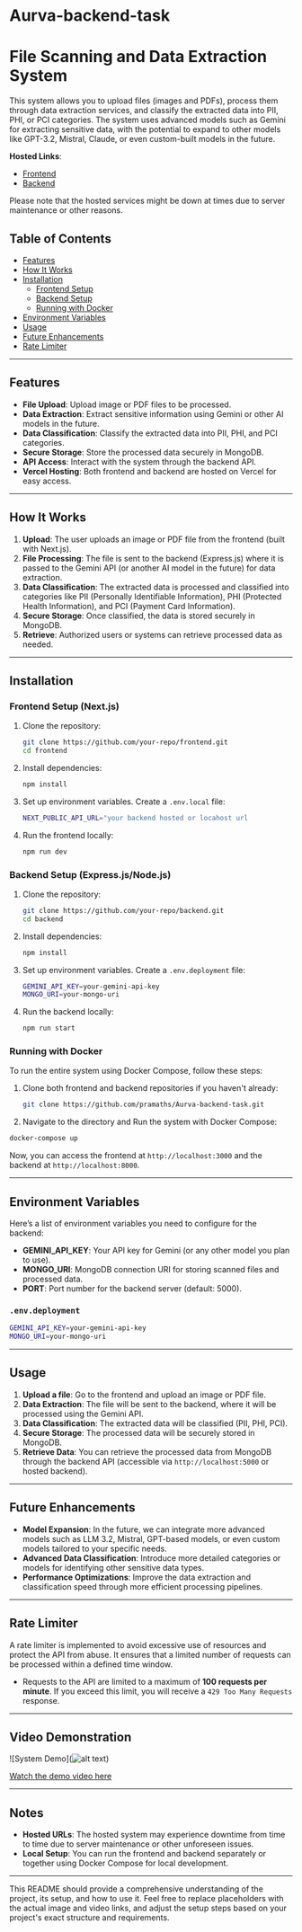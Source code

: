 ﻿# Aurva-backend-task

# File Scanning and Data Extraction System

This system allows you to upload files (images and PDFs), process them through data extraction services, and classify the extracted data into PII, PHI, or PCI categories. The system uses advanced models such as Gemini for extracting sensitive data, with the potential to expand to other models like GPT-3.2, Mistral, Claude, or even custom-built models in the future.

**Hosted Links**:
- [Frontend](https://aurva-backend-task.vercel.app/)
- [Backend](https://aurva-backend-task-n979.vercel.app/)

Please note that the hosted services might be down at times due to server maintenance or other reasons.

## Table of Contents
- [Features](#features)
- [How It Works](#how-it-works)
- [Installation](#installation)
  - [Frontend Setup](#frontend-setup)
  - [Backend Setup](#backend-setup)
  - [Running with Docker](#running-with-docker)
- [Environment Variables](#environment-variables)
- [Usage](#usage)
- [Future Enhancements](#future-enhancements)
- [Rate Limiter](#rate-limiter)

---

## Features
- **File Upload**: Upload image or PDF files to be processed.
- **Data Extraction**: Extract sensitive information using Gemini or other AI models in the future.
- **Data Classification**: Classify the extracted data into PII, PHI, and PCI categories.
- **Secure Storage**: Store the processed data securely in MongoDB.
- **API Access**: Interact with the system through the backend API.
- **Vercel Hosting**: Both frontend and backend are hosted on Vercel for easy access.

---

## How It Works

1. **Upload**: The user uploads an image or PDF file from the frontend (built with Next.js).
2. **File Processing**: The file is sent to the backend (Express.js) where it is passed to the Gemini API (or another AI model in the future) for data extraction.
3. **Data Classification**: The extracted data is processed and classified into categories like PII (Personally Identifiable Information), PHI (Protected Health Information), and PCI (Payment Card Information).
4. **Secure Storage**: Once classified, the data is stored securely in MongoDB.
5. **Retrieve**: Authorized users or systems can retrieve processed data as needed.

---

## Installation

### Frontend Setup (Next.js)

1. Clone the repository:
   ```bash
   git clone https://github.com/your-repo/frontend.git
   cd frontend
   ```

2. Install dependencies:
   ```bash
   npm install
   ```

3. Set up environment variables. Create a `.env.local` file:
   ```bash
   NEXT_PUBLIC_API_URL="your backend hosted or locahost url
   ```

4. Run the frontend locally:
   ```bash
   npm run dev
   ```

### Backend Setup (Express.js/Node.js)

1. Clone the repository:
   ```bash
   git clone https://github.com/your-repo/backend.git
   cd backend
   ```

2. Install dependencies:
   ```bash
   npm install
   ```

3. Set up environment variables. Create a `.env.deployment` file:
   ```bash
   GEMINI_API_KEY=your-gemini-api-key
   MONGO_URI=your-mongo-uri
   ```

4. Run the backend locally:
   ```bash
   npm run start
   ```

### Running with Docker

To run the entire system using Docker Compose, follow these steps:

1. Clone both frontend and backend repositories if you haven't already:
   ```bash
   git clone https://github.com/pramaths/Aurva-backend-task.git
   ```   

4.  Navigate to the directory and Run the system with Docker Compose:
   ```bash
   docker-compose up
   ```

Now, you can access the frontend at `http://localhost:3000` and the backend at `http://localhost:8000`.

---

## Environment Variables

Here’s a list of environment variables you need to configure for the backend:

- **GEMINI_API_KEY**: Your API key for Gemini (or any other model you plan to use).
- **MONGO_URI**: MongoDB connection URI for storing scanned files and processed data.
- **PORT**: Port number for the backend server (default: 5000).

### `.env.deployment`
```bash
GEMINI_API_KEY=your-gemini-api-key
MONGO_URI=your-mongo-uri
```

---

## Usage

1. **Upload a file**: Go to the frontend and upload an image or PDF file.
2. **Data Extraction**: The file will be sent to the backend, where it will be processed using the Gemini API.
3. **Data Classification**: The extracted data will be classified (PII, PHI, PCI).
4. **Secure Storage**: The processed data will be securely stored in MongoDB.
5. **Retrieve Data**: You can retrieve the processed data from MongoDB through the backend API (accessible via `http://localhost:5000` or hosted backend).

---

## Future Enhancements

- **Model Expansion**: In the future, we can integrate more advanced models such as LLM 3.2, Mistral, GPT-based models, or even custom models tailored to your specific needs.
- **Advanced Data Classification**: Introduce more detailed categories or models for identifying other sensitive data types.
- **Performance Optimizations**: Improve the data extraction and classification speed through more efficient processing pipelines.

---

## Rate Limiter

A rate limiter is implemented to avoid excessive use of resources and protect the API from abuse. It ensures that a limited number of requests can be processed within a defined time window.

- Requests to the API are limited to a maximum of **100 requests per minute**. If you exceed this limit, you will receive a `429 Too Many Requests` response.

---

## Video Demonstration

![System Demo](![alt text](image.png))  

[Watch the demo video here](./demo.mp4.mp4)

---

## Notes

- **Hosted URLs**: The hosted system may experience downtime from time to time due to server maintenance or other unforeseen issues.
- **Local Setup**: You can run the frontend and backend separately or together using Docker Compose for local development.

---

This README should provide a comprehensive understanding of the project, its setup, and how to use it. Feel free to replace placeholders with the actual image and video links, and adjust the setup steps based on your project's exact structure and requirements.

